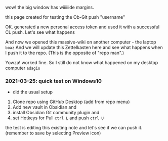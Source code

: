 wow! the big window has wiiiiiide margins.

this page created for testing the Ob-Git push "username" 

OK. generated a new personal access token and used it with a successful CL push.
Let's see what happens

And now we opened this massive-wiki on another computer - the laptop `boaz`
And we will update this Zettelkasten here and see what happens when I push it to the repo. (This is the opposite of "repo man".)

Yowza! worked fine.
So I still do not know what happened on my desktop computer `adagio`


### 2021-03-25: quick test on Windows10
- did the usual setup
1. Clone repo using GitHub Desktop (add from repo menu)
2. Add new vault in Obsidian and
3. install Obsidian Git community plugin and
4. set Hotkeys for Pull `ctrl L` and push `ctrl U`

the test is editing this existing note and let's see if we can push it.
(remember to save by selecting Preview icon)